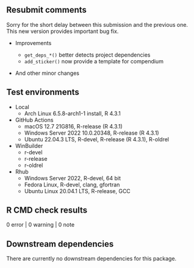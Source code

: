 ## Resubmit comments

Sorry for the short delay between this submission and the previous one.
This new version provides important bug fix.

* Improvements
  * `get_deps_*()` better detects project dependencies
  * `add_sticker()` now provide a template for compendium

* And other minor changes


## Test environments

* Local
  * Arch Linux 6.5.8-arch1-1 install, R 4.3.1
* GitHub Actions
  * macOS 12.7 21G816, R-release (R 4.3.1)
  * Windows Server 2022 10.0.20348, R-release (R 4.3.1)
  * Ubuntu 22.04.3 LTS, R-devel, R-release (R 4.3.1), R-oldrel
* WinBuilder
  * r-devel
  * r-release
  * r-oldrel
* Rhub
  * Windows Server 2022, R-devel, 64 bit
  * Fedora Linux, R-devel, clang, gfortran
  * Ubuntu Linux 20.04.1 LTS, R-release, GCC

## R CMD check results

0 error | 0 warning | 0 note


## Downstream dependencies

There are currently no downstream dependencies for this package.
